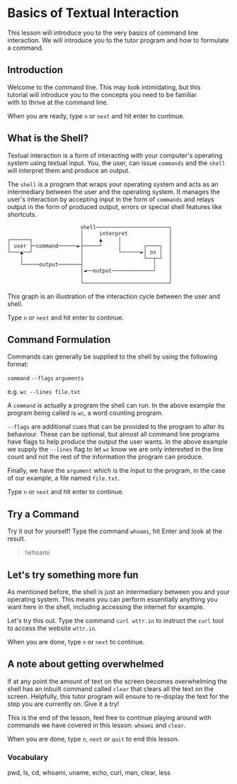 # Basics of Textual Interaction

This lesson will introduce you to the very basics of command line interaction.
We will introduce you to the tutor program and how to formulate a command.

## Introduction

Welcome to the command line. This may look intimidating, but this  
tutorial will introduce you to the concepts you need to be familiar  
with to thrive at the command line.

When you are ready, type `n` or `next` and hit enter to continue.

## What is the Shell?

Textual interaction is a form of interacting with your computer's operating
system using textual input. You, the user, can issue `commands` and the `shell`
will interpret them and produce an output.

The `shell` is a program that wraps your operating system and acts as an
intermediary between the user and the operating system. It manages the user's
interaction by accepting input in the form of `commands` and relays output in the
form of produced output, errors or special shell features like shortcuts.

```
                       shell───────────────────────┐
                       │     interpret             │
┌──────┐               │     ▲     │               │
│ user ├─command──────►├─────┘     │       ┌────┐  │
└───▲──┘               │           └──────►│ os │  │
    │                  │                   └──┬─┘  │
    └─────output───────┤                      │    │
                       │◄──output─────────────┘    │
                       │                           │
                       └───────────────────────────┘
```

This graph is an illustration of the interaction cycle between the user and shell.

Type `n` or `next` and hit enter to continue.

## Command Formulation

Commands can generally be supplied to the shell by using the following format:

`command` `--flags` `arguments`

e.g. `wc --lines file.txt`

A `command` is actually a program the shell can run. In the above example the
program being called is `wc`, a word counting program.

`--flags` are additional cues that can be provided to the program to alter its
behaviour. These can be optional, but almost all command line programs have
flags to help produce the output the user wants. In the above example we supply
the `--lines` flag to let `wc` know we are only interested in the line count
and not the rest of the information the program can produce.

Finally, we have the `argument` which is the input to the program, in the case
of our example, a file named `file.txt`.

Type `n` or `next` and hit enter to continue.

## Try a Command

Try it out for yourself!
Type the command `whoami`, hit Enter and look at the result.

> !whoami

## Let's try something more fun

As mentioned before, the shell is just an intermediary between you and your
operating system. This means you can perform essentially anything you want here
in the shell, including accessing the internet for example.

Let's try this out. Type the command `curl wttr.in` to instruct the `curl` tool
to access the website `wttr.in`.

When you are done, type `n` or `next` to continue.

## A note about getting overwhelmed

If at any point the amount of text on the screen becomes overwhelming the shell
has an inbuilt command called `clear` that clears all the text on the screen.
Helpfully, this tutor program will ensure to re-display the text for the step
you are currently on. Give it a try!

This is the end of the lesson, feel free to continue playing around with
commands we have covered in this lesson:
`whoami` and `clear`.

When you are done, type `n`, `next` or `quit` to end this lesson.

### Vocabulary

pwd, ls, cd, whoami, uname, echo, curl, man, clear, less
